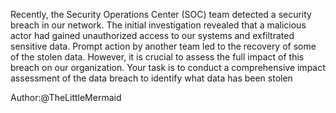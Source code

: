Recently, the Security Operations Center (SOC) team detected a security breach in our network. The initial investigation revealed that a malicious actor had gained unauthorized access to our systems and exfiltrated sensitive data. Prompt action by another team led to the recovery of some of the stolen data. However, it is crucial to assess the full impact of this breach on our organization. Your task is to conduct a comprehensive impact assessment of the data breach to identify what data has been stolen

Author:@TheLittleMermaid
